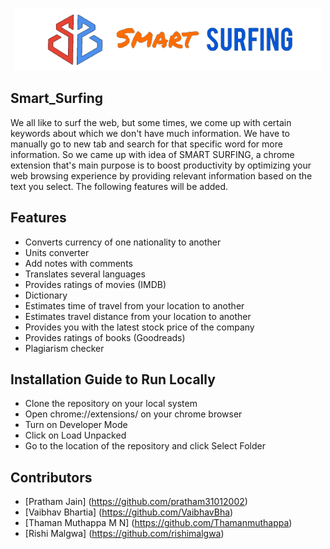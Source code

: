 <p align="center">
  <img src="images/LOGO3.png" height="100px"></img>
</p>

## Smart_Surfing
We all like to surf the web, but some times, we come up with certain keywords about which we don't have much information. We have to manually go to new tab and search for that specific word for more information. So we came up with idea of SMART SURFING, a chrome extension that's main purpose is to boost productivity by optimizing your web browsing experience by providing relevant information based on the text you select. The following features will be added.

## Features
- Converts currency of one nationality to another
- Units converter
- Add notes with comments
- Translates several languages 
- Provides ratings of movies (IMDB)
- Dictionary
- Estimates time of travel from your location to another
- Estimates travel distance from your location to another
- Provides you with the latest stock price of the company
- Provides ratings of books (Goodreads)
- Plagiarism checker

## Installation Guide to Run Locally
- Clone the repository on your local system
- Open chrome://extensions/ on your chrome browser
- Turn on Developer Mode
- Click on Load Unpacked
- Go to the location of the repository and click Select Folder


## Contributors
- [Pratham Jain] (https://github.com/pratham31012002)
- [Vaibhav Bhartia] (https://github.com/VaibhavBha)
- [Thaman Muthappa M N] (https://github.com/Thamanmuthappa)
- [Rishi Malgwa] (https://github.com/rishimalgwa)
